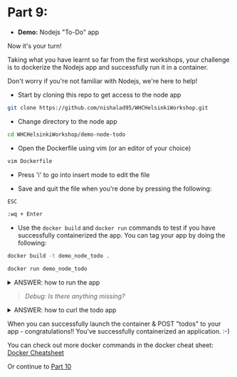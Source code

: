 # Part 9: 

- __Demo:__ Nodejs "To-Do" app

Now it's your turn!

Taking what you have learnt so far from the first workshops, your challenge is to dockerize the Nodejs app and successfully run it in a container.

Don't worry if you're not familiar with Nodejs, we're here to help!

- Start by cloning this repo to get access to the node app

```bash
git clone https://github.com/nishalad95/WHCHelsinkiWorkshop.git
```

- Change directory to the node app
```bash
cd WHCHelsinkiWorkshop/demo-node-todo
```

- Open the Dockerfile using vim (or an editor of your choice)
```bash
vim Dockerfile
```

- Press 'i' to go into insert mode to edit the file

- Save and quit the file when you're done by pressing the following:
```bash
ESC 
```
```bash
:wq + Enter
```

- Use the `docker build` and `docker run` commands to test if you have successfully containerized the app. You can tag your app by doing the following:

```bash
docker build -t demo_node_todo .
```

```bash
docker run demo_node_todo
```

<details><summary>ANSWER: how to run the app</summary>
<p>
```bash
$ docker run --rm  -p3000:3000 node_todo
```
</p>
</details>


>_Debug: Is there anything missing?_

<details><summary>ANSWER: how to curl the todo app</summary>
<p>
```bash
$ curl --header "Content-Type: application/json" -X POST --data '{"learn":"docker"}' localhost:3000/todos
```
</p>
</details>

When you can successfully launch the container & POST "todos" to your app - congratulations!! You've successfully containerized an application. :-)

You can check out more docker commands in the docker cheat sheet: [Docker Cheatsheet](Dockercheatsheet.md)

Or continue to [Part 10](ContainerSummary.md)
